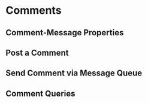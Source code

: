 # Comments
## Comment-Message Properties
## Post a Comment
## Send Comment via Message Queue
## Comment Queries